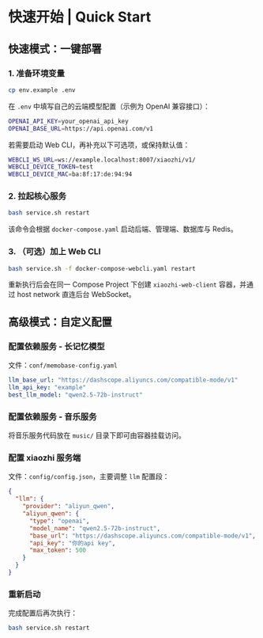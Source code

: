 # 快速开始 | Quick Start

## 快速模式：一键部署

### 1. 准备环境变量
```bash
cp env.example .env
```

在 `.env` 中填写自己的云端模型配置（示例为 OpenAI 兼容接口）：
```bash
OPENAI_API_KEY=your_openai_api_key
OPENAI_BASE_URL=https://api.openai.com/v1
```

若需要启动 Web CLI，再补充以下可选项，或保持默认值：
```bash
WEBCLI_WS_URL=ws://example.localhost:8007/xiaozhi/v1/
WEBCLI_DEVICE_TOKEN=test
WEBCLI_DEVICE_MAC=ba:8f:17:de:94:94
```

### 2. 拉起核心服务
```bash
bash service.sh restart
```
该命令会根据 `docker-compose.yaml` 启动后端、管理端、数据库与 Redis。

### 3. （可选）加上 Web CLI
```bash
bash service.sh -f docker-compose-webcli.yaml restart
```
重新执行后会在同一 Compose Project 下创建 `xiaozhi-web-client` 容器，并通过 host network 直连后台 WebSocket。

## 高级模式：自定义配置

### 配置依赖服务 - 长记忆模型
文件：`conf/memobase-config.yaml`
```yaml
llm_base_url: "https://dashscope.aliyuncs.com/compatible-mode/v1"
llm_api_key: "example"
best_llm_model: "qwen2.5-72b-instruct"
```

### 配置依赖服务 - 音乐服务
将音乐服务代码放在 `music/` 目录下即可由容器挂载访问。

### 配置 xiaozhi 服务端
文件：`config/config.json`，主要调整 `llm` 配置段：
```json
{
  "llm": {
    "provider": "aliyun_qwen",
    "aliyun_qwen": {
      "type": "openai",
      "model_name": "qwen2.5-72b-instruct",
      "base_url": "https://dashscope.aliyuncs.com/compatible-mode/v1",
      "api_key": "你的api key",
      "max_token": 500
    }
  }
}
```

### 重新启动
完成配置后再次执行：
```bash
bash service.sh restart
```
